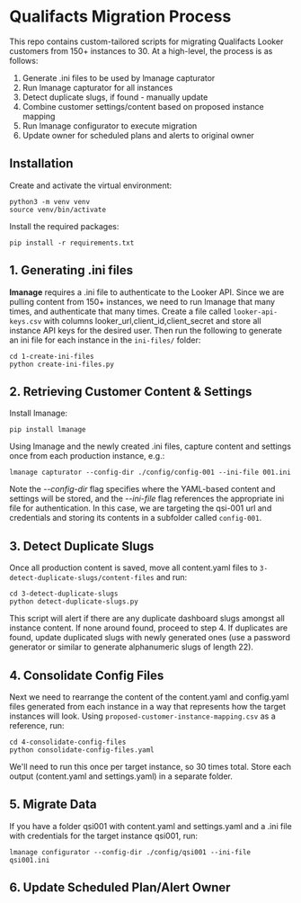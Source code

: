 # Qualifacts Migration Process

This repo contains custom-tailored scripts for migrating Qualifacts Looker customers from 150+ instances to 30. At a high-level, the process is as follows:

1. Generate .ini files to be used by lmanage capturator
2. Run lmanage capturator for all instances
3. Detect duplicate slugs, if found - manually update
4. Combine customer settings/content based on proposed instance mapping
5. Run lmanage configurator to execute migration
6. Update owner for scheduled plans and alerts to original owner

## Installation

Create and activate the virtual environment:

```
python3 -m venv venv
source venv/bin/activate
```

Install the required packages:

```
pip install -r requirements.txt
```

## 1. Generating .ini files

**lmanage** requires a .ini file to authenticate to the Looker API. Since we are pulling content from 150+ instances, we need to run lmanage that many times, and authenticate that many times. Create a file called `looker-api-keys.csv` with columns looker_url,client_id,client_secret and store all instance API keys for the desired user. Then run the following to generate an ini file for each instance in the `ini-files/` folder:

```
cd 1-create-ini-files
python create-ini-files.py
```

## 2. Retrieving Customer Content & Settings

Install lmanage:

```
pip install lmanage
```

Using lmanage and the newly created .ini files, capture content and settings once from each production instance, e.g.:

```
lmanage capturator --config-dir ./config/config-001 --ini-file 001.ini
```

Note the _--config-dir_ flag specifies where the YAML-based content and settings will be stored, and the _--ini-file_ flag references the appropriate ini file for authentication. In this case, we are targeting the qsi-001 url and credentials and storing its contents in a subfolder called `config-001`.

## 3. Detect Duplicate Slugs

Once all production content is saved, move all content.yaml files to `3-detect-duplicate-slugs/content-files` and run:

```
cd 3-detect-duplicate-slugs
python detect-duplicate-slugs.py
```

This script will alert if there are any duplicate dashboard slugs amongst all instance content. If none around found, proceed to step 4. If duplicates are found, update duplicated slugs with newly generated ones (use a password generator or similar to generate alphanumeric slugs of length 22).

## 4. Consolidate Config Files

Next we need to rearrange the content of the content.yaml and config.yaml files generated from each instance in a way that represents how the target instances will look. Using `proposed-customer-instance-mapping.csv` as a reference, run:

```
cd 4-consolidate-config-files
python consolidate-config-files.yaml
```

We'll need to run this once per target instance, so 30 times total. Store each output (content.yaml and settings.yaml) in a separate folder.

## 5. Migrate Data

If you have a folder qsi001 with content.yaml and settings.yaml and a .ini file with credentials for the target instance qsi001, run:

```
lmanage configurator --config-dir ./config/qsi001 --ini-file qsi001.ini
```

## 6. Update Scheduled Plan/Alert Owner
